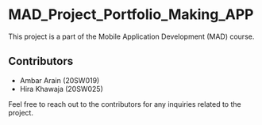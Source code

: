 # MAD_Project_Portfolio_Making_APP

This project is a part of the Mobile Application Development (MAD) course.

## Contributors
- Ambar Arain (20SW019)
- Hira Khawaja (20SW025)

Feel free to reach out to the contributors for any inquiries related to the project.

